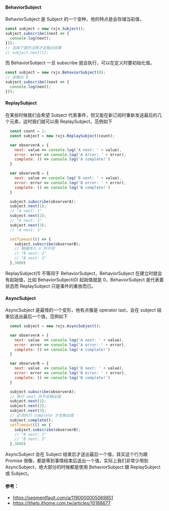 #### BehaviorSubject 
BehaviorSubject 是 Subject 的一个变种，他的特点是会存储当前值，

```javascript
const subject = new rxjs.Subject();
subject.subscribe((next => {
  console.log(next);
}));
// 去掉下面的注释才会输出结果
// subject.next(1);
```
而 BehaviorSubject  一旦 subscribe 就会执行，可以在定义时要初始化值。

```javascript
const subject = new rxjs.BehaviorSubject(0);
// 会输出 0
subject.subscribe((next => {
  console.log(next);
}));
```

#### ReplaySubject
在某些时候我们会希望 Subject 代表事件，但又能在新订阅时重新发送最后的几个元素，这时我们就可以用 ReplaySubject，范例如下
```javascript
  const count = 1;
  const subject = new rxjs.ReplaySubject(count);

  var observerA = {
    next: value => console.log('A next: ' + value),
    error: error => console.log('A error: ' + error),
    complete: () => console.log('A complete!')
  }

  var observerB = {
    next: value => console.log('B next: ' + value),
    error: error => console.log('B error: ' + error),
    complete: () => console.log('B complete!')
  }

  subject.subscribe(observerA);
  subject.next(1);
  // "A next: 1"
  subject.next(2);
  // "A next: 2"
  subject.next(3);
  // "A next: 3"

  setTimeout(() => {
    subject.subscribe(observerB);
    // 根据传入 n 的不同
    // "B next: 2"
    // "B next: 3"
  },3000)
```
ReplaySubject(1) 不等同于 BehaviorSubject，BehaviorSubject 在建立时就会有起始值，比如 BehaviorSubject(0) 起始值就是 0，BehaviorSubject 是代表着状态而 ReplaySubject 只是事件的重放而已。

#### AsyncSubject
AsyncSubject 是最怪的一个变形，他有点像是 operator last，会在 subject 结束后送出最后一个值，范例如下
```javascript
  const subject = new rxjs.AsyncSubject();

  var observerA = {
    next: value  => console.log('A next: ' + value),
    error: error => console.log('A error: ' + error),
    complete: () => console.log('A complete!')
  }

  var observerB = {
    next: value  => console.log('B next: ' + value),
    error: error => console.log('B error: ' + error),
    complete: () => console.log('B complete!')
  }

  subject.subscribe(observerA);
  // 执行 next 并不会输出值
  subject.next(1);
  subject.next(2);
  subject.next(3);
  // 必须执行 complete 才会输出值
  subject.complete();
  setTimeout(() => {
    subject.subscribe(observerB);
    // "B next: 2"
    // "B next: 3"
  },3000)
```
AsyncSubject 会在 Subject 结束后才送出最后一个值，其实这个行为跟 Promise 很像，都是等到事情结束后送出一个值，实际上我们非常少用到 AsyncSubject，绝大部分的时候都是使用 BehaviorSubject 跟 ReplaySubject 或 Subject。

#### 参考：
* https://segmentfault.com/a/1190000005069851
* https://ithelp.ithome.com.tw/articles/10188677
